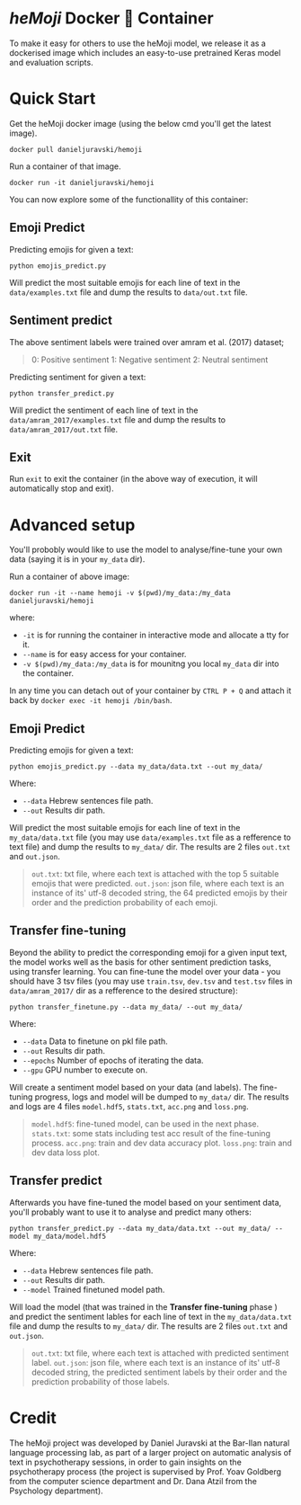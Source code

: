 # ***heMoji*** Docker 🐋 Container

To make it easy for others to use the heMoji model, we release it as a dockerised image which includes an easy-to-use pretrained Keras model and evaluation scripts.


# Quick Start

Get the heMoji docker image (using the below cmd you'll get the latest image).

    docker pull danieljuravski/hemoji
Run a container of that image.

    docker run -it danieljuravski/hemoji
You can now explore some of the functionallity of this container:

## Emoji Predict
Predicting emojis for given a text:

    python emojis_predict.py
Will predict the most suitable emojis for each line of text in the `data/examples.txt` file and dump the results to `data/out.txt` file.

## Sentiment predict
The above sentiment labels were trained over amram et al. (2017) dataset;

> 0: Positive sentiment
> 1: Negative sentiment
> 2: Neutral sentiment

Predicting sentiment for given a text:

    python transfer_predict.py

Will predict the sentiment of each line of text in the `data/amram_2017/examples.txt` file and dump the results to `data/amram_2017/out.txt` file.

## Exit
Run `exit` to exit the container (in the above way of execution, it will automatically stop and exit).



# Advanced setup
You'll probobly would like to use the model to analyse/fine-tune your own data (saying it is in your  `my_data` dir).

Run a container of above image:

    docker run -it --name hemoji -v $(pwd)/my_data:/my_data danieljuravski/hemoji

where:
- `-it` is for running the container in interactive mode and allocate a tty for it.
- `--name` is for easy access for your container.
-  `-v $(pwd)/my_data:/my_data` is for mounitng you local `my_data` dir into the container.

In any time you can detach out of your container by `CTRL P + Q` and attach it back by `docker exec -it hemoji /bin/bash`.



## Emoji Predict
Predicting emojis for given a text:

    python emojis_predict.py --data my_data/data.txt --out my_data/
    
Where:
- `--data` Hebrew sentences file path.
- `--out` Results dir path.

Will predict the most suitable emojis for each line of text in the `my_data/data.txt` file (you may use `data/examples.txt` file as a refference to text file) and dump the results to `my_data/` dir. The results are 2 files `out.txt` and `out.json`. 

> `out.txt`: txt file, where each text is attached with the top 5 suitable emojis that were predicted. 
> `out.json`: json file, where each text is an instance of its' utf-8 decoded string, the 64 predicted emojis by their order and the prediction probability of each emoji.

## Transfer fine-tuning
Beyond the ability to predict the corresponding emoji for a given input text, the model works well as the basis for other sentiment prediction tasks, using transfer learning.
You can fine-tune the model over your data - you should have 3 tsv files (you may use `train.tsv`, `dev.tsv` and `test.tsv` files in `data/amram_2017/` dir as a refference to the desired structure):

    python transfer_finetune.py --data my_data/ --out my_data/

Where:
- `--data` Data to finetune on pkl file path.
- `--out` Results dir path.
- `--epochs` Number of epochs of iterating the data.
- `--gpu` GPU number to execute on.

Will create a sentiment model based on your data (and labels). The fine-tuning progress, logs and model will be dumped to `my_data/` dir.  The results and logs are 4 files `model.hdf5`, `stats.txt`, `acc.png` and `loss.png`. 

> `model.hdf5`: fine-tuned model, can be used in the next phase.
> `stats.txt`: some stats including test acc result of the fine-tuning process.
> `acc.png`: train and dev data accuracy plot.
> `loss.png`: train and dev data loss plot.


## Transfer predict
Afterwards you have fine-tuned the model based on your sentiment data, you'll probably want to use it to analyse and predict many others:

    python transfer_predict.py --data my_data/data.txt --out my_data/ --model my_data/model.hdf5

Where:
- `--data` Hebrew sentences file path.
- `--out` Results dir path.
- `--model` Trained finetuned model path.

Will load the model (that was trained in the **Transfer fine-tuning** phase ) and predict the sentiment lables for each line of text in the `my_data/data.txt` file and dump the results to `my_data/` dir. The results are 2 files `out.txt` and `out.json`. 
> `out.txt`: txt file, where each text is attached with predicted sentiment label. 
> `out.json`: json file, where each text is an instance of its' utf-8 decoded string, the predicted sentiment labels by their order and the prediction probability of those labels.


# Credit
The heMoji project was developed by Daniel Juravski at the Bar-Ilan natural language processing lab, as part of a larger project on automatic analysis of text in psychotherapy sessions, in order to gain insights on the psychotherapy process (the project is supervised by Prof. Yoav Goldberg from the computer science department and Dr. Dana Atzil from the Psychology department).